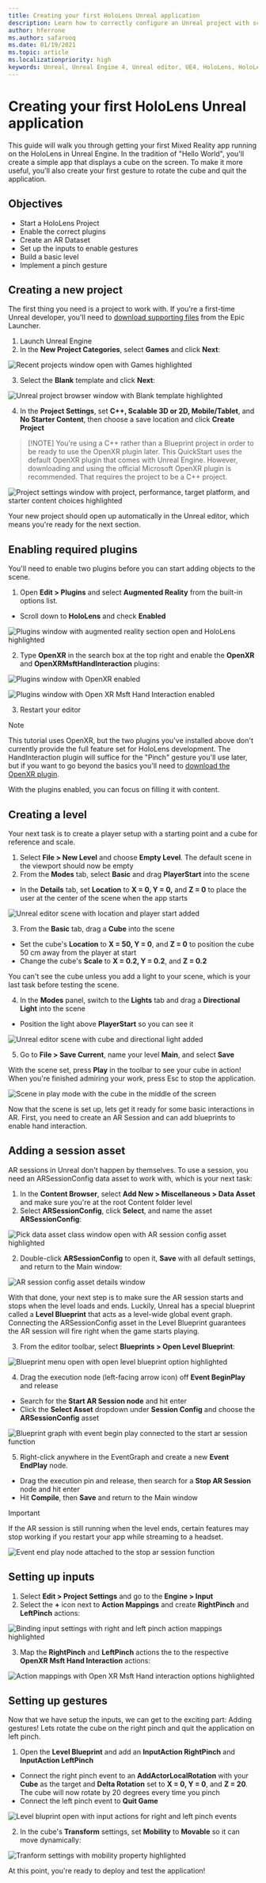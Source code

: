 ```yaml
---
title: Creating your first HoloLens Unreal application
description: Learn how to correctly configure an Unreal project with scene objects and input interactions for HoloLens mixed reality development. 
author: hferrone
ms.author: safarooq
ms.date: 01/19/2021
ms.topic: article
ms.localizationpriority: high
keywords: Unreal, Unreal Engine 4, Unreal editor, UE4, HoloLens, HoloLens 2, mixed reality, development, documentation, guides, features, mixed reality headset, windows mixed reality headset, virtual reality headset, porting, upgrading
---
```


# Creating your first HoloLens Unreal application

This guide will walk you through getting your first Mixed Reality app running on the HoloLens in Unreal Engine. In the tradition of "Hello World", you'll create a simple app that displays a cube on the screen. To make it more useful, you'll also create your first gesture to rotate the cube and quit the application. 

## Objectives

* Start a HoloLens Project
* Enable the correct plugins
* Create an AR Dataset
* Set up the inputs to enable gestures
* Build a basic level
* Implement a pinch gesture

## Creating a new project

The first thing you need is a project to work with. If you're a first-time Unreal developer, you'll need to [download supporting files](tutorials/unreal-uxt-ch6.md#packaging-and-deploying-the-app-via-device-portal) from the Epic Launcher.

1. Launch Unreal Engine
2. In the **New Project Categories**, select **Games** and click **Next**:

![Recent projects window open with Games highlighted](images/unreal-quickstart-img-01.png)

3. Select the **Blank** template and click **Next**:

![Unreal project browser window with Blank template highlighted](images/unreal-quickstart-img-02.png)

4. In the **Project Settings**, set **C++, Scalable 3D or 2D, Mobile/Tablet**, and **No Starter Content**, then choose a save location and click **Create Project**

> [!NOTE] You're using a C++ rather than a Blueprint project in order to be ready to use the OpenXR plugin later. This QuickStart uses the default OpenXR plugin that comes with Unreal Engine. However, downloading and using the official Microsoft OpenXR plugin is recommended. That requires the project to be a C++ project.

![Project settings window with project, performance, target platform, and starter content choices highlighted](images/unreal-quickstart-img-03.png)

Your new project should open up automatically in the Unreal editor, which means you're ready for the next section.

## Enabling required plugins

You'll need to enable two plugins before you can start adding objects to the scene.

1. Open **Edit > Plugins** and select **Augmented Reality** from the built-in options list.
* Scroll down to **HoloLens** and check **Enabled**

![Plugins window with augmented reality section open and HoloLens highlighted](images/unreal-quickstart-img-04.png)

2. Type **OpenXR** in the search box at the top right and enable the **OpenXR** and **OpenXRMsftHandInteraction** plugins:

![Plugins window with OpenXR enabled](images/unreal-quickstart-img-05.jpg)

![Plugins window with Open XR Msft Hand Interaction enabled](images/unreal-quickstart-img-06.jpg)

3. Restart your editor

> [!NOTE]
> This tutorial uses OpenXR, but the two plugins you've installed above don't currently provide the full feature set for HoloLens development. The HandInteraction plugin will suffice for the "Pinch" gesture you'll use later, but if you want to go beyond the basics you'll need to [download the OpenXR plugin](https://github.com/microsoft/Microsoft-OpenXR-Unreal).

With the plugins enabled, you can focus on filling it with content.

## Creating a level

Your next task is to create a player setup with a starting point and a cube for reference and scale.

1. Select **File > New Level** and choose **Empty Level**. The default scene in the viewport should now be empty
2. From the **Modes** tab, select **Basic** and drag **PlayerStart** into the scene
* In the **Details** tab, set **Location** to **X = 0, Y = 0,** and **Z = 0** to place the user at the center of the scene when the app starts

![Unreal editor scene with location and player start added](images/unreal-quickstart-img-07.png)

3. From the **Basic** tab, drag a **Cube** into the scene
* Set the cube's **Location** to **X = 50, Y = 0**, and **Z = 0** to position the cube 50 cm away from the player at start
* Change  the cube's **Scale** to **X = 0.2, Y = 0.2**, and **Z = 0.2** 

You can't see the cube unless you add a light to your scene, which is your last task before testing the scene.

4. In the **Modes** panel, switch to the **Lights** tab and drag a **Directional Light** into the scene
* Position the light above **PlayerStart** so you can see it

![Unreal editor scene with cube and directional light added](images/unreal-quickstart-img-08.png)

5. Go to **File > Save Current**, name your level **Main**, and select **Save**

With the scene set, press **Play** in the toolbar to see your cube in action! When you're finished admiring your work, press Esc to stop the application.

![Scene in play mode with the cube in the middle of the screen](images/unreal-quickstart-img-09.png)

Now that the scene is set up, lets get it ready for some basic interactions in AR. First, you need to create an AR Session and can add blueprints to enable hand interaction.

## Adding a session asset

AR sessions in Unreal don't happen by themselves. To use a session, you need an ARSessionConfig data asset to work with, which is your next task:

1. In the **Content Browser**, select **Add New > Miscellaneous > Data Asset** and make sure you're at the root Content folder level
2. Select **ARSessionConfig**, click **Select**, and name the asset **ARSessionConfig**:

![Pick data asset class window open with AR session config asset highlighted](images/unreal-quickstart-img-10.png)

2. Double-click **ARSessionConfig** to open it, **Save** with all default settings, and return to the Main window:

![AR session config asset details window](images/unreal-quickstart-img-11.png)

With that done, your next step is to make sure the AR session starts and stops when the level loads and ends. Luckily, Unreal has a special blueprint called a **Level Blueprint** that acts as a level-wide global event graph. Connecting the ARSessionConfig asset in the Level Blueprint guarantees the AR session will fire right when the game starts playing.

3. From the editor toolbar, select **Blueprints > Open Level Blueprint**:

![Blueprint menu open with open level blueprint option highlighted](images/unreal-quickstart-img-12.png)

4. Drag the execution node (left-facing arrow icon) off **Event BeginPlay** and release
* Search for the **Start AR Session node** and hit enter
* Click the **Select Asset** dropdown under **Session Config** and choose the **ARSessionConfig** asset

![Blueprint graph with event begin play connected to the start ar session function](images/unreal-quickstart-img-13.png)

5. Right-click anywhere in the EventGraph and create a new **Event EndPlay** node. 
* Drag the execution pin and release, then search for a **Stop AR Session** node and hit enter 
* Hit **Compile**, then **Save** and return to the Main window

> [!IMPORTANT]
> If the AR session is still running when the level ends, certain features may stop working if you restart your app while streaming to a headset.

![Event end play node attached to the stop ar session function](images/unreal-quickstart-img-14.png)

## Setting up inputs

1. Select **Edit > Project Settings** and go to the **Engine > Input**
2. Select the **+** icon next to **Action Mappings** and create **RightPinch** and **LeftPinch** actions:

![Binding input settings with right and left pinch action mappings highlighted](images/unreal-quickstart-img-15.jpg)

3. Map the **RightPinch** and **LeftPinch** actions the to the respective **OpenXR Msft Hand Interaction** actions:

![Action mappings with Open XR Msft Hand interaction options highlighted](images/unreal-quickstart-img-16.jpg)

## Setting up gestures

Now that we have setup the inputs, we can get to the exciting part: Adding gestures! Lets rotate the cube on the right pinch and quit the application on left pinch.

1. Open the **Level Blueprint** and add an **InputAction RightPinch** and **InputAction LeftPinch**
* Connect the right pinch event to an **AddActorLocalRotation** with your **Cube** as the target and **Delta Rotation** set to **X = 0, Y = 0**, and **Z = 20**. The cube will now rotate by 20 degrees every time you pinch
* Connect the left pinch event to **Quit Game**

![Level bluprint open with input actions for right and left pinch events](images/unreal-quickstart-img-17.jpg)

2. In the cube's **Transform** settings, set **Mobility** to **Movable** so it can move dynamically:

![Tranform settings with mobility property highlighted](images/unreal-quickstart-img-18.jpg)

At this point, you're ready to deploy and test the application!
